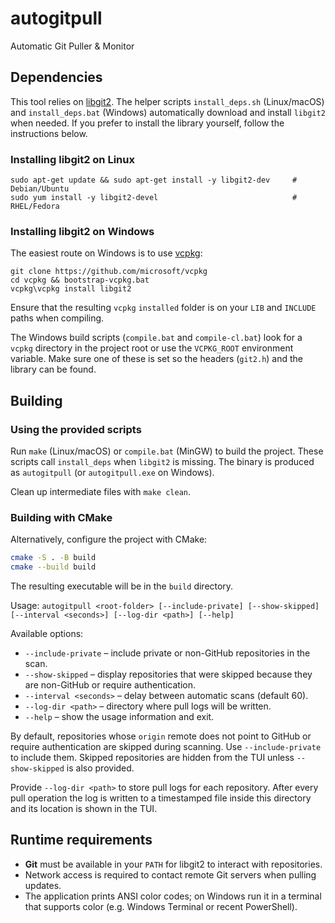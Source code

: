 # autogitpull
Automatic Git Puller & Monitor

## Dependencies
This tool relies on [libgit2](https://libgit2.org/). The helper scripts `install_deps.sh`
(Linux/macOS) and `install_deps.bat` (Windows) automatically download and install
`libgit2` when needed. If you prefer to install the library yourself, follow the
instructions below.

### Installing libgit2 on Linux
```
sudo apt-get update && sudo apt-get install -y libgit2-dev     # Debian/Ubuntu
sudo yum install -y libgit2-devel                              # RHEL/Fedora
```

### Installing libgit2 on Windows
The easiest route on Windows is to use
[vcpkg](https://github.com/microsoft/vcpkg):

```
git clone https://github.com/microsoft/vcpkg
cd vcpkg && bootstrap-vcpkg.bat
vcpkg\vcpkg install libgit2
```

Ensure that the resulting `vcpkg` `installed` folder is on your `LIB` and
`INCLUDE` paths when compiling.

The Windows build scripts (`compile.bat` and `compile-cl.bat`) look for a
`vcpkg` directory in the project root or use the `VCPKG_ROOT` environment
variable. Make sure one of these is set so the headers (`git2.h`) and the
library can be found.

## Building
### Using the provided scripts
Run `make` (Linux/macOS) or `compile.bat` (MinGW) to build the project. These
scripts call `install_deps` when `libgit2` is missing. The binary is produced as
`autogitpull` (or `autogitpull.exe` on Windows).

Clean up intermediate files with `make clean`.

### Building with CMake
Alternatively, configure the project with CMake:

```bash
cmake -S . -B build
cmake --build build
```

The resulting executable will be in the `build` directory.

Usage: `autogitpull <root-folder> [--include-private] [--show-skipped] [--interval <seconds>] [--log-dir <path>] [--help]`

Available options:

* `--include-private` – include private or non-GitHub repositories in the scan.
* `--show-skipped` – display repositories that were skipped because they are non-GitHub or require authentication.
* `--interval <seconds>` – delay between automatic scans (default 60).
* `--log-dir <path>` – directory where pull logs will be written.
* `--help` – show the usage information and exit.

By default, repositories whose `origin` remote does not point to GitHub or require authentication are skipped during scanning. Use `--include-private` to include them. Skipped repositories are hidden from the TUI unless `--show-skipped` is also provided.

Provide `--log-dir <path>` to store pull logs for each repository. After every pull operation the log
is written to a timestamped file inside this directory and its location is shown in the TUI.

## Runtime requirements
* **Git** must be available in your `PATH` for libgit2 to interact with repositories.
* Network access is required to contact remote Git servers when pulling updates.
* The application prints ANSI color codes; on Windows run it in a terminal that
  supports color (e.g. Windows Terminal or recent PowerShell).
